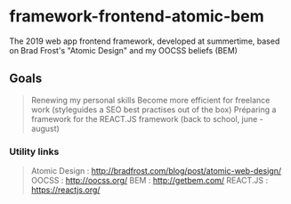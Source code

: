 # framework-frontend-atomic-bem #
The 2019 web app frontend framework, developed at summertime, based on Brad Frost's "Atomic Design" and my OOCSS beliefs (BEM)
## Goals ##
> Renewing my personal skills
> Become more efficient for freelance work (styleguides a SEO best practises out of the box)
> Préparing a framework for the REACT.JS framework (back to school, june - august)
### Utility links ###
> Atomic Design  : http://bradfrost.com/blog/post/atomic-web-design/
> OOCSS : http://oocss.org/
> BEM : http://getbem.com/
> REACT.JS : https://reactjs.org/

